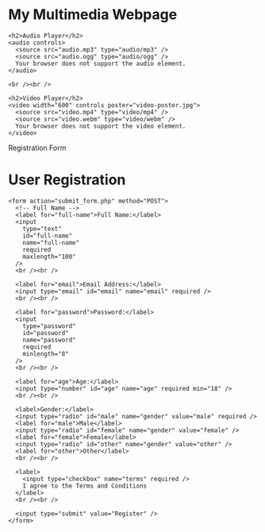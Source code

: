 <!DOCTYPE html>
<html lang="en">
  <head>
    <meta charset="UTF-8" />
    <meta name="viewport" content="width=device-width, initial-scale=1.0" />
    <title>Multimedia Webpage</title>
  </head>
  <body>
    <h1>My Multimedia Webpage</h1>

    <h2>Audio Player</h2>
    <audio controls>
      <source src="audio.mp3" type="audio/mp3" />
      <source src="audio.ogg" type="audio/ogg" />
      Your browser does not support the audio element.
    </audio>

    <br /><br />

    <h2>Video Player</h2>
    <video width="600" controls poster="video-poster.jpg">
      <source src="video.mp4" type="video/mp4" />
      <source src="video.webm" type="video/webm" />
      Your browser does not support the video element.
    </video>
  </body>
</html>



Registration Form

<!DOCTYPE html>
<html lang="en">
  <head>
    <meta charset="UTF-8" />
    <meta name="viewport" content="width=device-width, initial-scale=1.0" />
    <title>User Registration Form</title>
  </head>
  <body>
    <h1>User Registration</h1>

    <form action="submit_form.php" method="POST">
      <!-- Full Name -->
      <label for="full-name">Full Name:</label>
      <input
        type="text"
        id="full-name"
        name="full-name"
        required
        maxlength="100"
      />
      <br /><br />

      <label for="email">Email Address:</label>
      <input type="email" id="email" name="email" required />
      <br /><br />

      <label for="password">Password:</label>
      <input
        type="password"
        id="password"
        name="password"
        required
        minlength="8"
      />
      <br /><br />

      <label for="age">Age:</label>
      <input type="number" id="age" name="age" required min="18" />
      <br /><br />

      <label>Gender:</label>
      <input type="radio" id="male" name="gender" value="male" required />
      <label for="male">Male</label>
      <input type="radio" id="female" name="gender" value="female" />
      <label for="female">Female</label>
      <input type="radio" id="other" name="gender" value="other" />
      <label for="other">Other</label>
      <br /><br />

      <label>
        <input type="checkbox" name="terms" required />
        I agree to the Terms and Conditions
      </label>
      <br /><br />

      <input type="submit" value="Register" />
    </form>
  </body>
</html>

